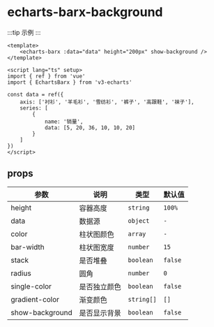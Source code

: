 <script lang="ts" setup>
import EchartsBarxBackground from '@/echarts/barx/echarts-barx-background.vue'
</script>

# echarts-barx-background

:::tip 示例
<echarts-barx-background />
:::

```vue
<template>
    <echarts-barx :data="data" height="200px" show-background />
</template>

<script lang="ts" setup>
import { ref } from 'vue'
import { EchartsBarx } from 'v3-echarts'

const data = ref({
    axis: ['衬衫', '羊毛衫', '雪纺衫', '裤子', '高跟鞋', '袜子'],
    series: [
        {
            name: '销量',
            data: [5, 20, 36, 10, 10, 20]
        }
    ]
})
</script>
```

## props

| 参数            | 说明         | 类型       | 默认值  |
| --------------- | ------------ | ---------- | ------- |
| height          | 容器高度     | `string`   | `100%`  |
| data            | 数据源       | `object`   | `-`     |
| color           | 柱状图颜色   | `array`    | `-`     |
| bar-width       | 柱状图宽度   | `number`   | `15`    |
| stack           | 是否堆叠     | `boolean`  | `false` |
| radius          | 圆角         | `number`   | `0`     |
| single-color    | 是否独立颜色 | `boolean`  | `false` |
| gradient-color  | 渐变颜色     | `string[]` | `[]`    |
| show-background | 是否显示背景 | `boolean`  | `false` |
